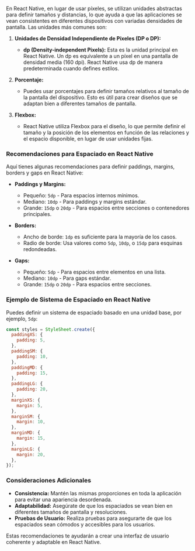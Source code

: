 En React Native, en lugar de usar píxeles, se utilizan unidades abstractas para definir tamaños y distancias, lo que ayuda a que las aplicaciones se vean consistentes en diferentes dispositivos con variadas densidades de pantalla. Las unidades más comunes son:

1. **Unidades de Densidad Independiente de Píxeles (DP o DP):**
   - **dp (Density-independent Pixels):** Esta es la unidad principal en React Native. Un dp es equivalente a un píxel en una pantalla de densidad media (160 dpi). React Native usa dp de manera predeterminada cuando defines estilos.

2. **Porcentaje:**
   - Puedes usar porcentajes para definir tamaños relativos al tamaño de la pantalla del dispositivo. Esto es útil para crear diseños que se adaptan bien a diferentes tamaños de pantalla.

3. **Flexbox:**
   - React Native utiliza Flexbox para el diseño, lo que permite definir el tamaño y la posición de los elementos en función de las relaciones y el espacio disponible, en lugar de usar unidades fijas.

### Recomendaciones para Espaciado en React Native

Aquí tienes algunas recomendaciones para definir paddings, margins, borders y gaps en React Native:

- **Paddings y Margins:**
  - Pequeño: `5dp` - Para espacios internos mínimos.
  - Mediano: `10dp` - Para paddings y margins estándar.
  - Grande: `15dp` o `20dp` - Para espacios entre secciones o contenedores principales.

- **Borders:**
  - Ancho de borde: `1dp` es suficiente para la mayoría de los casos.
  - Radio de borde: Usa valores como `5dp`, `10dp`, o `15dp` para esquinas redondeadas.

- **Gaps:**
  - Pequeño: `5dp` - Para espacios entre elementos en una lista.
  - Mediano: `10dp` - Para gaps estándar.
  - Grande: `15dp` o `20dp` - Para espacios entre secciones.

### Ejemplo de Sistema de Espaciado en React Native

Puedes definir un sistema de espaciado basado en una unidad base, por ejemplo, `5dp`:

```javascript
const styles = StyleSheet.create({
  paddingXS: {
    padding: 5,
  },
  paddingSM: {
    padding: 10,
  },
  paddingMD: {
    padding: 15,
  },
  paddingLG: {
    padding: 20,
  },
  marginXS: {
    margin: 5,
  },
  marginSM: {
    margin: 10,
  },
  marginMD: {
    margin: 15,
  },
  marginLG: {
    margin: 20,
  },
});
```

### Consideraciones Adicionales

- **Consistencia:** Mantén las mismas proporciones en toda la aplicación para evitar una apariencia desordenada.
- **Adaptabilidad:** Asegúrate de que los espaciados se vean bien en diferentes tamaños de pantalla y resoluciones.
- **Pruebas de Usuario:** Realiza pruebas para asegurarte de que los espaciados sean cómodos y accesibles para los usuarios.

Estas recomendaciones te ayudarán a crear una interfaz de usuario coherente y adaptable en React Native.
